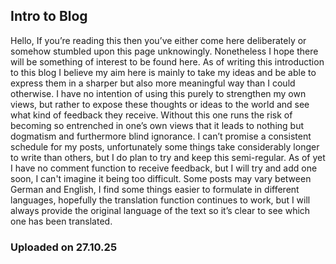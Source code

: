 ## Intro to Blog
Hello,
If you’re reading this then you’ve either come here deliberately or somehow stumbled upon this page unknowingly. Nonetheless I hope there will be something of interest to be found here. As of writing this introduction to this blog I believe my aim here is mainly to take my ideas and be able to express them in a sharper but also more meaningful way than I could otherwise. I have no intention of using this purely to strengthen my own views, but rather to expose these thoughts or ideas to the world and see what kind of feedback they receive. Without this one runs the risk of becoming so entrenched in one’s own views that it leads to nothing but dogmatism and furthermore blind ignorance. I can’t promise a consistent schedule for my posts, unfortunately some things take considerably longer to write than others, but I do plan to try and keep this semi-regular. As of yet I have no comment function to receive feedback, but I will try and add one soon, I can't imagine it being too difficult. Some posts may vary between German and English, I find some things easier to formulate in different languages, hopefully the translation function continues to work, but I will always provide the original language of the text so it’s clear to see which one has been translated. 

### Uploaded on 27.10.25